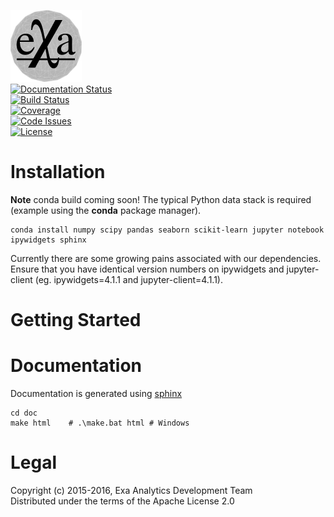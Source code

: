 ![exa](doc/source/_static/logo.png) <br />
[![Documentation Status](https://readthedocs.org/projects/exa/badge/?version=latest)](http://exa.readthedocs.io/en/latest/?badge=latest) <br />
[![Build Status](https://travis-ci.org/avmarchenko/exa.svg?branch=master)](https://travis-ci.org/avmarchenko/exa) <br />
[![Coverage](https://codecov.io/gh/avmarchenko/exa/branch/master/graph/badge.svg)](https://codecov.io/gh/avmarchenko/exa) <br />
[![Code Issues](https://www.quantifiedcode.com/api/v1/project/3c8a5fe969f745f8b2f3554ad59590f0/badge.svg)](https://www.quantifiedcode.com/app/project/3c8a5fe969f745f8b2f3554ad59590f0) <br />
[![License](http://img.shields.io/:license-apache-blue.svg?style=flat-square)](http://www.apache.org/licenses/LICENSE-2.0.html)

# Installation
**Note** conda build coming soon!
The typical Python data stack is required (example using the **conda** package manager).
```
conda install numpy scipy pandas seaborn scikit-learn jupyter notebook ipywidgets sphinx
```
Currently there are some growing pains associated with our dependencies. Ensure that
you have identical version numbers on ipywidgets and jupyter-client (eg. ipywidgets=4.1.1
and jupyter-client=4.1.1).


# Getting Started


# Documentation
Documentation is generated using [sphinx](http://sphinx-doc.org "Sphinx")
```
cd doc
make html    # .\make.bat html # Windows
```

# Legal
Copyright (c) 2015-2016, Exa Analytics Development Team <br />
Distributed under the terms of the Apache License 2.0
